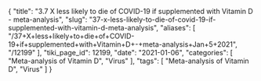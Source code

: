 {
    "title": "3.7 X less likely to die of COVID-19 if supplemented with Vitamin D - meta-analysis",
    "slug": "37-x-less-likely-to-die-of-covid-19-if-supplemented-with-vitamin-d-meta-analysis",
    "aliases": [
        "/37+X+less+likely+to+die+of+COVID-19+if+supplemented+with+Vitamin+D+-+meta-analysis+Jan+5+2021",
        "/12199"
    ],
    "tiki_page_id": 12199,
    "date": "2021-01-06",
    "categories": [
        "Meta-analysis of Vitamin D",
        "Virus"
    ],
    "tags": [
        "Meta-analysis of Vitamin D",
        "Virus"
    ]
}